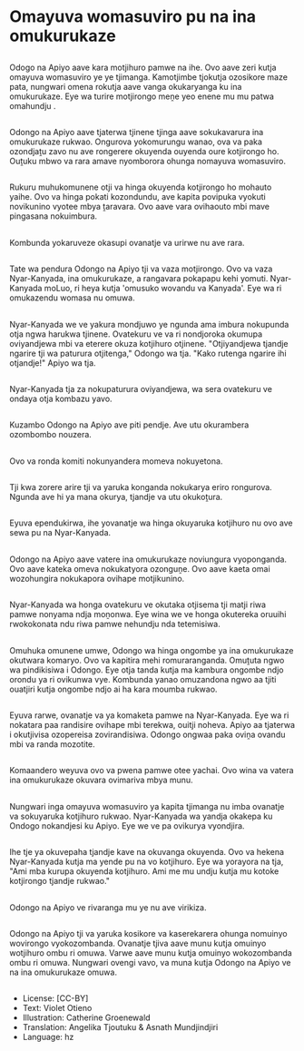 # Omayuva womasuviro pu na ina omukurukaze

##
Odogo na Apiyo aave kara motjihuro pamwe na ihe. Ovo aave zeri kutja omayuva womasuviro ye ye tjimanga. Kamotjimbe tjokutja ozosikore maze pata, nungwari omena rokutja aave vanga okukaryanga ku ina omukurukaze. Eye wa turire motjirongo meṋe yeo enene mu mu patwa omahundju .

##
Odongo na Apiyo aave tjaterwa tjinene tjinga aave sokukavarura ina omukurukaze rukwao. Ongurova yokomurungu wanao, ova va paka ozondjaṱu zavo nu ave rongerere okuyenda ouyenda oure kotjirongo ho. Ouṱuku mbwo va rara amave nyomborora ohunga nomayuva womasuviro.

##
Rukuru muhukomunene otji va hinga okuyenda kotjirongo ho mohauto yaihe. Ovo va hinga pokati kozondundu, ave kapita povipuka vyokuti novikunino vyotee mbya ṱaravara. Ovo aave vara ovihaouto mbi mave pingasana nokuimbura.

##
Kombunda yokaruveze okasupi ovanatje va urirwe nu ave rara.

##
Tate wa pendura Odongo na Apiyo tji va vaza motjirongo. Ovo va vaza Nyar-Kanyada, ina omukurukaze, a rangavara pokapapu kehi yomuti. Nyar-Kanyada moLuo, ri heya kutja 'omusuko wovandu va Kanyada'. Eye wa ri omukazendu womasa nu omuwa.

##
Nyar-Kanyada we ve yakura mondjuwo ye ngunda ama imbura nokupunda otja ngwa harukwa tjinene. Ovatekuru ve va ri nondjoroka okumupa oviyandjewa mbi va eterere okuza kotjihuro otjinene. "Otjiyandjewa tjandje ngarire tji wa paturura otjitenga," Odongo wa tja. "Kako rutenga ngarire ihi otjandje!" Apiyo wa tja.

##
Nyar-Kanyada tja za nokupaturura oviyandjewa, wa sera ovatekuru ve ondaya otja kombazu yavo.

##
Kuzambo Odongo na Apiyo ave piti pendje. Ave utu okurambera ozombombo nouzera.

##
Ovo va ronda komiti nokunyandera momeva nokuyetona.

##
Tji kwa zorere arire tji va yaruka konganda nokukarya eriro rongurova. Ngunda ave hi ya mana okurya, tjandje va utu okukoṱura.

##
Eyuva ependukirwa, ihe yovanatje wa hinga okuyaruka kotjihuro nu ovo ave sewa pu na Nyar-Kanyada.

##
Odongo na Apiyo aave vatere ina omukurukaze noviungura vyoponganda. Ovo aave kateka omeva nokukatyora ozonguṋe. Ovo aave kaeta omai wozohungira nokukapora ovihape motjikunino.

##
Nyar-Kanyada wa honga ovatekuru ve okutaka otjisema tji matji riwa pamwe nonyama ndja moṋonwa. Eye wina we ve honga okutereka oruuihi rwokokonata ndu riwa pamwe nehundju nda tetemisiwa.

##
Omuhuka omunene umwe, Odongo wa hinga ongombe ya ina omukurukaze okutwara komaryo. Ovo va kapitira mehi romuraranganda. Omuṱuta ngwo wa pindikisiwa i Odongo. Eye otja tanda kutja ma kambura ongombe ndjo orondu ya ri ovikunwa vye. Kombunda yanao omuzandona ngwo aa tjiti ouatjiri kutja ongombe ndjo ai ha kara moumba rukwao.

##
Eyuva rarwe, ovanatje va ya komaketa pamwe na Nyar-Kanyada. Eye wa ri nokatara paa randisire ovihape mbi terekwa, ouitji noheva. Apiyo aa tjaterwa i okutjivisa ozopereisa zovirandisiwa. Odongo ongwaa paka oviṋa ovandu mbi va randa mozotite.

##
Komaandero weyuva ovo va pwena pamwe otee yachai. Ovo wina va vatera ina omukurukaze okuvara ovimariva mbya munu.

##
Nungwari inga omayuva womasuviro ya kapita tjimanga nu imba ovanatje va sokuyaruka kotjihuro rukwao. Nyar-Kanyada wa yandja okakepa ku Ondogo nokandjesi ku Apiyo. Eye we ve pa ovikurya vyondjira.

##
Ihe tje ya okuvepaha tjandje kave na okuvanga okuyenda. Ovo va hekena Nyar-Kanyada kutja ma yende pu na vo kotjihuro. Eye wa yorayora na tja, "Ami mba kurupa okuyenda kotjihuro. Ami me mu undju kutja mu kotoke kotjirongo tjandje rukwao."

##
Odongo na Apiyo ve rivaranga mu ye nu ave virikiza.

##
Odongo na Apiyo tji va yaruka kosikore va kaserekarera ohunga nomuinyo wovirongo vyokozombanda. Ovanatje tjiva aave munu kutja omuinyo wotjihuro ombu ri omuwa. Varwe aave munu kutja omuinyo wokozombanda ombu ri omuwa. Nungwari ovengi vavo, va muna kutja Odongo na Apiyo ve na ina omukurukaze omuwa.

##
* License: [CC-BY]
* Text: Violet Otieno
* Illustration: Catherine Groenewald
* Translation: Angelika Tjoutuku & Asnath Mundjindjiri
* Language: hz
